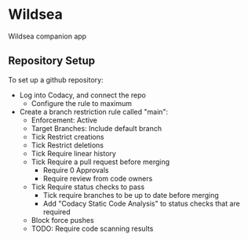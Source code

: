 # Wildsea

Wildsea companion app

## Repository Setup

To set up a github repository:

* Log into Codacy, and connect the repo
  * Configure the rule to maximum
* Create a branch restriction rule called "main":
  * Enforcement: Active
  * Target Branches: Include default branch
  * Tick Restrict creations
  * Tick Restrict deletions
  * Tick Require linear history
  * Tick Require a pull request before merging
    * Require 0 Approvals
    * Require review from code owners
  * Tick Require status checks to pass
    * Tick require branches to be up to date before merging
    * Add "Codacy Static Code Analysis" to status checks that are required
  * Block force pushes
  * TODO: Require code scanning results
